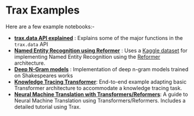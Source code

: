# Trax Examples


Here are a few example notebooks:-

* [**trax.data API explained**](https://github.com/google/trax/blob/master/trax/examples/trax_data_Explained.ipynb) : Explains some of the major functions in the `trax.data` API
* [**Named Entity Recognition using Reformer**](https://github.com/google/trax/blob/master/trax/examples/NER_using_Reformer.ipynb) : Uses a [Kaggle dataset](https://www.kaggle.com/abhinavwalia95/entity-annotated-corpus) for implementing Named Entity Recognition using the [Reformer](https://arxiv.org/abs/2001.04451) architecture.
* [**Deep N-Gram models**](https://github.com/google/trax/blob/master/trax/examples/Deep_N_Gram_Models.ipynb) : Implementation of deep n-gram models trained on Shakespeares works
* [**Knowledge Tracing Transformer**](https://github.com/google/trax/blob/master/trax/examples/Knowledge_Tracing_Transformer.ipynb): End-to-end example adapting basic Transformer architecture to accommodate a knowledge tracing task.
* [**Neural Machine Translation with Transformers/Reformers**](https://github.com/google/trax/blob/master/trax/examples/NMT_with_Transformers_Reformers_using_Trax.ipynb): A guide to Neural Machine Translation using Transformers/Reformers. Includes a detailed tutorial using Trax.
